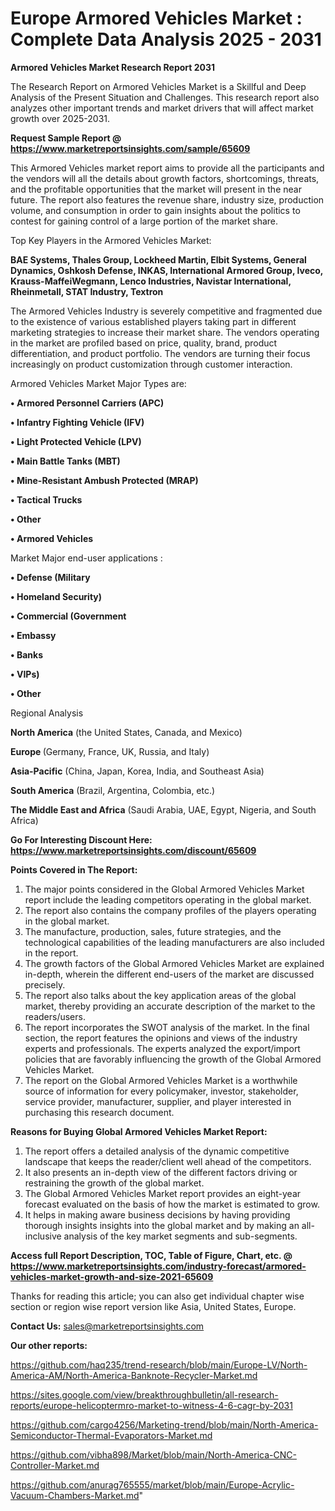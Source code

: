# Europe Armored Vehicles Market : Complete Data Analysis 2025 - 2031

<strong>Armored Vehicles Market Research Report 2031</strong>

The Research Report on Armored Vehicles Market is a Skillful and Deep Analysis of the Present Situation and Challenges. This research report also analyzes other important trends and market drivers that will affect market growth over 2025-2031.

<strong>Request Sample Report @ <a href=https://www.marketreportsinsights.com/sample/65609>https://www.marketreportsinsights.com/sample/65609</a></strong>

This Armored Vehicles market report aims to provide all the participants and the vendors will all the details about growth factors, shortcomings, threats, and the profitable opportunities that the market will present in the near future. The report also features the revenue share, industry size, production volume, and consumption in order to gain insights about the politics to contest for gaining control of a large portion of the market share.

Top Key Players in the Armored Vehicles Market:

<strong>BAE Systems, Thales Group, Lockheed Martin, Elbit Systems, General Dynamics, Oshkosh Defense, INKAS, International Armored Group, Iveco, Krauss-MaffeiWegmann, Lenco Industries, Navistar International, Rheinmetall, STAT Industry, Textron</strong>

The Armored Vehicles Industry is severely competitive and fragmented due to the existence of various established players taking part in different marketing strategies to increase their market share. The vendors operating in the market are profiled based on price, quality, brand, product differentiation, and product portfolio. The vendors are turning their focus increasingly on product customization through customer interaction.

Armored Vehicles Market Major Types are:

<strong>• Armored Personnel Carriers (APC)

• Infantry Fighting Vehicle (IFV)

• Light Protected Vehicle (LPV)

• Main Battle Tanks (MBT)

• Mine-Resistant Ambush Protected (MRAP)

• Tactical Trucks

• Other

• Armored Vehicles</strong>

Market Major end-user applications :

<strong>• Defense (Military

• Homeland Security)

• Commercial (Government

• Embassy

• Banks

• VIPs)

• Other</strong>

Regional Analysis

</u><strong><b>North America</b></strong> (the United States, Canada, and Mexico)

<strong><b>Europe </b></strong>(Germany, France, UK, Russia, and Italy)

<strong><b>Asia-Pacific</b></strong> (China, Japan, Korea, India, and Southeast Asia)

<strong><b>South America</b></strong> (Brazil, Argentina, Colombia, etc.)

<strong><b>The Middle East and Africa</b></strong> (Saudi Arabia, UAE, Egypt, Nigeria, and South Africa)

<strong>Go For Interesting Discount Here: <a href=https://www.marketreportsinsights.com/discount/65609>https://www.marketreportsinsights.com/discount/65609</a></strong>

<strong>Points Covered in The Report:</strong>
<ol>
  <li>The major points considered in the Global Armored Vehicles Market report include the leading competitors operating in the global market.</li>
  <li>The report also contains the company profiles of the players operating in the global market.</li>
  <li>The manufacture, production, sales, future strategies, and the technological capabilities of the leading manufacturers are also included in the report.</li>
  <li>The growth factors of the Global Armored Vehicles Market are explained in-depth, wherein the different end-users of the market are discussed precisely.</li>
  <li>The report also talks about the key application areas of the global market, thereby providing an accurate description of the market to the readers/users.</li>
  <li>The report incorporates the SWOT analysis of the market. In the final section, the report features the opinions and views of the industry experts and professionals. The experts analyzed the export/import policies that are favorably influencing the growth of the Global Armored Vehicles Market.</li>
  <li>The report on the Global Armored Vehicles Market is a worthwhile source of information for every policymaker, investor, stakeholder, service provider, manufacturer, supplier, and player interested in purchasing this research document.</li>
</ol>
<strong>Reasons for Buying Global Armored Vehicles Market Report:</strong>

<ol>
  <li>The report offers a detailed analysis of the dynamic competitive landscape that keeps the reader/client well ahead of the competitors.</li>
  <li>It also presents an in-depth view of the different factors driving or restraining the growth of the global market.</li>
  <li>The Global Armored Vehicles Market report provides an eight-year forecast evaluated on the basis of how the market is estimated to grow.</li>
  <li>It helps in making aware business decisions by having providing thorough insights insights into the global market and by making an all-inclusive analysis of the key market segments and sub-segments.</li>
</ol>
<strong>Access full Report Description, TOC, Table of Figure, Chart, etc. @ <a href=https://www.marketreportsinsights.com/industry-forecast/armored-vehicles-market-growth-and-size-2021-65609>https://www.marketreportsinsights.com/industry-forecast/armored-vehicles-market-growth-and-size-2021-65609</a></strong>


Thanks for reading this article; you can also get individual chapter wise section or region wise report version like Asia, United States, Europe.

<strong>Contact Us:</strong>
sales@marketreportsinsights.com

<strong>Our other reports:</strong>

<a href=https://github.com/haq235/trend-research/blob/main/Europe-LV/North-America-AM/North-America-Banknote-Recycler-Market.md>https://github.com/haq235/trend-research/blob/main/Europe-LV/North-America-AM/North-America-Banknote-Recycler-Market.md</a>

<a href=https://sites.google.com/view/breakthroughbulletin/all-research-reports/europe-helicoptermro-market-to-witness-4-6-cagr-by-2031>https://sites.google.com/view/breakthroughbulletin/all-research-reports/europe-helicoptermro-market-to-witness-4-6-cagr-by-2031</a>

<a href=https://github.com/cargo4256/Marketing-trend/blob/main/North-America-Semiconductor-Thermal-Evaporators-Market.md>https://github.com/cargo4256/Marketing-trend/blob/main/North-America-Semiconductor-Thermal-Evaporators-Market.md</a>

<a href=https://github.com/vibha898/Market/blob/main/North-America-CNC-Controller-Market.md>https://github.com/vibha898/Market/blob/main/North-America-CNC-Controller-Market.md</a>

<a href=https://github.com/anurag765555/market/blob/main/Europe-Acrylic-Vacuum-Chambers-Market.md>https://github.com/anurag765555/market/blob/main/Europe-Acrylic-Vacuum-Chambers-Market.md</a>"
